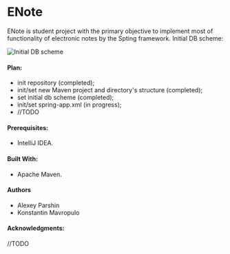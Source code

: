 ENote
=====
ENote is student project with the primary objective to implement most of functionality of electronic notes by the Spting framework.
Initial DB scheme:

![Initial DB scheme](http://s019.radikal.ru/i617/1712/20/b6160f97211b.jpg)

#### Plan:
- init repository (completed);
- init/set new Maven project and directory's structure (completed);
- set initial db scheme (completed);
- init/set spring-app.xml (in progress);
- //TODO

#### Prerequisites:
- IntelliJ IDEA.

#### Built With:
- Apache Maven.

#### Authors
- Alexey Parshin
- Konstantin Mavropulo

#### Acknowledgments:
//TODO